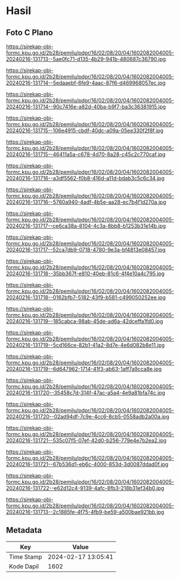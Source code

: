 # Hasil

## Foto C Plano

https://sirekap-obj-formc.kpu.go.id/2b28/pemilu/pdpr/16/02/08/20/04/1602082004005-20240216-131713--5ae0fc71-d135-4b29-941b-480687c36790.jpg

https://sirekap-obj-formc.kpu.go.id/2b28/pemilu/pdpr/16/02/08/20/04/1602082004005-20240216-131714--5edaaebf-6fe9-4aac-87f6-d469968057ec.jpg

https://sirekap-obj-formc.kpu.go.id/2b28/pemilu/pdpr/16/02/08/20/04/1602082004005-20240216-131714--90c7416e-a82d-40ba-b9f7-ba3c36381915.jpg

https://sirekap-obj-formc.kpu.go.id/2b28/pemilu/pdpr/16/02/08/20/04/1602082004005-20240216-131715--106e4915-cbdf-40dc-a09a-05ee330f2f8f.jpg

https://sirekap-obj-formc.kpu.go.id/2b28/pemilu/pdpr/16/02/08/20/04/1602082004005-20240216-131715--46411a5a-c678-4d70-8a28-c45c2c770caf.jpg

https://sirekap-obj-formc.kpu.go.id/2b28/pemilu/pdpr/16/02/08/20/04/1602082004005-20240216-131716--a3df5562-f0b8-416d-a11d-bdab3c5c6c34.jpg

https://sirekap-obj-formc.kpu.go.id/2b28/pemilu/pdpr/16/02/08/20/04/1602082004005-20240216-131716--5760a940-4adf-4b5e-aa28-ec7b4f1d270a.jpg

https://sirekap-obj-formc.kpu.go.id/2b28/pemilu/pdpr/16/02/08/20/04/1602082004005-20240216-131717--ce6ca38a-8104-4c3a-8bb8-b1253b31e14b.jpg

https://sirekap-obj-formc.kpu.go.id/2b28/pemilu/pdpr/16/02/08/20/04/1602082004005-20240216-131717--52ca7db9-0718-4780-9e3a-bf4813e08457.jpg

https://sirekap-obj-formc.kpu.go.id/2b28/pemilu/pdpr/16/02/08/20/04/1602082004005-20240216-131718--35bb367f-e810-40eb-81c6-4f4e10a4c795.jpg

https://sirekap-obj-formc.kpu.go.id/2b28/pemilu/pdpr/16/02/08/20/04/1602082004005-20240216-131718--0162bfb7-5182-43f9-b581-c499050252ee.jpg

https://sirekap-obj-formc.kpu.go.id/2b28/pemilu/pdpr/16/02/08/20/04/1602082004005-20240216-131719--185cabca-98ab-45de-ad6a-42dceffa1fd0.jpg

https://sirekap-obj-formc.kpu.go.id/2b28/pemilu/pdpr/16/02/08/20/04/1602082004005-20240216-131719--5cd166ce-82b1-41a2-8d7e-4e6d082b8e11.jpg

https://sirekap-obj-formc.kpu.go.id/2b28/pemilu/pdpr/16/02/08/20/04/1602082004005-20240216-131719--6d647962-1714-41f3-ab63-1aff7a9cca8e.jpg

https://sirekap-obj-formc.kpu.go.id/2b28/pemilu/pdpr/16/02/08/20/04/1602082004005-20240216-131720--35458c7d-314f-47ac-a5a4-4e9a81bfa74c.jpg

https://sirekap-obj-formc.kpu.go.id/2b28/pemilu/pdpr/16/02/08/20/04/1602082004005-20240216-131720--02ad94df-7c9e-4cc6-8cb5-0558adb2a00a.jpg

https://sirekap-obj-formc.kpu.go.id/2b28/pemilu/pdpr/16/02/08/20/04/1602082004005-20240216-131721--535c07f5-07ef-42d0-b256-779e4e7b2ea2.jpg

https://sirekap-obj-formc.kpu.go.id/2b28/pemilu/pdpr/16/02/08/20/04/1602082004005-20240216-131721--67b536d1-eb6c-4000-853d-3d0087ddad0f.jpg

https://sirekap-obj-formc.kpu.go.id/2b28/pemilu/pdpr/16/02/08/20/04/1602082004005-20240216-131722--e62d12c4-9139-4afc-8fb3-218b31ef34b0.jpg

https://sirekap-obj-formc.kpu.go.id/2b28/pemilu/pdpr/16/02/08/20/04/1602082004005-20240216-131713--2c1885fe-4f75-4fb9-be59-a500bae921bb.jpg


## Metadata

| Key        | Value               |
| ---------- | ------------------- |
| Time Stamp | 2024-02-17 13:05:41 |
| Kode Dapil | 1602                |



